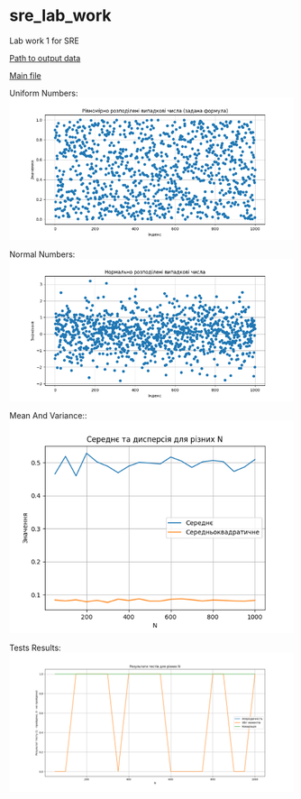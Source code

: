 # sre_lab_work
Lab work 1 for SRE

[Path to output data](../../data/lab_1/output)

[Main file](main.py)

Uniform Numbers:
![solution](../../data/lab_1/output/uniform_numbers.png)

Normal Numbers:
![result](../../data/lab_1/output/normal_numbers.png)

Mean And Variance::
![histogram](../../data/lab_1/output/mean_variance.png)

Tests Results:
![convergence](../../data/lab_1/output/tests_results.png)